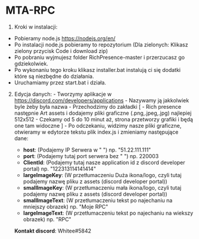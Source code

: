 # MTA-RPC

1. Kroki w instalacji:
  - Pobieramy node.js https://nodejs.org/en/
  - Po instalacji node.js pobieramy to repozytorium (Dla zielonych: Klikasz zielony przycisk Code i download zip)
  - Po pobraniu wyjmujesz folder RichPresence-master i przerzucasz go gdziekolwiek.
  - Po wykonaniu tego kroku klikasz installer.bat instalują ci się dodatki które są niezbędne do działania.
  - Uruchamiamy przez start.bat i działa.
  
  
  
  2. Edycja danych:
    - Tworzymy aplikacje w https://discord.com/developers/applications
    - Nazywamy ją jakkolwiek byle żeby była nazwa
    - Przechodzimy do zakładki [
                                 - Rich presence następnie Art assets i dodajemy pliki graficzne (.png,.jpeg,.jpg) najlepiej 512x512
                                 - Czekamy od 5 do 10 minut aż, strona przetworzy grafiki i będą one tam widoczne
                                 ]
    - Po odczekaniu, widzimy nasze pliki graficzne, otwieramy w edytorze tekstu plik index.js i zmieniamy następujące dane:
       
       - **host**: (Podajemy IP Serwera w " ") np. "51.22.111.111"
       - **port**: (Podajemy tutaj port serwera bez " ") np. 220003
       - **ClientId**: (Podajemy tutaj nasze application id z discord developer portal) np. "122313114141414"
       - **largeImageKey**: (W przetłumaczeniu Duża ikona/logo, czyli tutaj podajemy nazwę pliku z assets (discord developer portal))
       - **smallImageKey**: (W przetłumaczeniu mała ikona/logo, czyli tutaj podajemy nazwę pliku z assets (discord developer portal))
       - **smallImageText**: (W przetłumaczeniu tekst po najechaniu na mniejszy obrazek) np. "Moje RPC"
       - **largeImageText**: (W przetłumaczeniu tekst po najechaniu na wiekszy obrazek) np. "RPC"                   


      **Kontakt discord**: Whitee#5842
